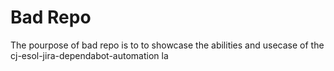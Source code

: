 # Bad Repo

The pourpose of bad repo is to to showcase the abilities and usecase of the cj-esol-jira-dependabot-automation la
